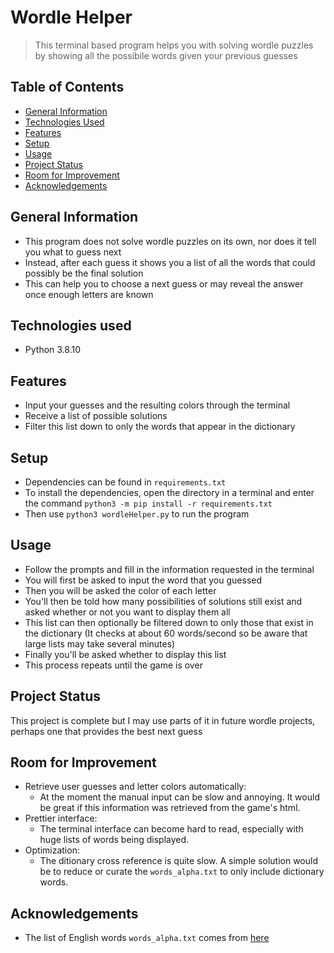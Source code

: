 # Wordle Helper
> This terminal based program helps you with solving wordle puzzles by showing all the possibile words given your previous guesses

## Table of Contents
* [General Information](#general-information)
* [Technologies Used](#technologies-used)
* [Features](#features)
* [Setup](#setup)
* [Usage](#usage)
* [Project Status](#project-status)
* [Room for Improvement](#room-for-improvement)
* [Acknowledgements](#acknowledgements)


## General Information
- This program does not solve wordle puzzles on its own, nor does it tell you what to guess next
- Instead, after each guess it shows you a list of all the words that could possibly be the final solution
- This can help you to choose a next guess or may reveal the answer once enough letters are known

## Technologies used
- Python 3.8.10

## Features
- Input your guesses and the resulting colors through the terminal
- Receive a list of possible solutions
- Filter this list down to only the words that appear in the dictionary

## Setup
- Dependencies can be found in `requirements.txt`
- To install the dependencies, open the directory in a terminal and enter the command `python3 -m pip install -r requirements.txt`
- Then use `python3 wordleHelper.py` to run the program

## Usage
- Follow the prompts and fill in the information requested in the terminal
- You will first be asked to input the word that you guessed
- Then you will be asked the color of each letter
- You'll then be told how many possibilities of solutions still exist and asked whether or not you want to display them all
- This list can then optionally be filtered down to only those that exist in the dictionary (It checks at about 60 words/second so be aware that large lists may take several minutes)
- Finally you'll be asked whether to display this list
- This process repeats until the game is over

## Project Status
This project is complete but I may use parts of it in future wordle projects, perhaps one that provides the best next guess

## Room for Improvement
- Retrieve user guesses and letter colors automatically:
    - At the moment the manual input can be slow and annoying. It would be great if this information was retrieved from the game's html.
- Prettier interface:
    - The terminal interface can become hard to read, especially with huge lists of words being displayed.
- Optimization:
    - The ditionary cross reference is quite slow. A simple solution would be to reduce or curate the `words_alpha.txt` to only include dictionary words.

## Acknowledgements
- The list of English words `words_alpha.txt` comes from [here](https://github.com/dwyl/english-words)
